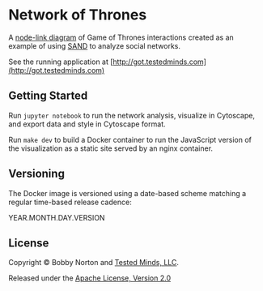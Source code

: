 # Network of Thrones

A [node-link diagram](https://en.wikipedia.org/wiki/Graph_drawing) of Game of Thrones interactions created as an example of using [SAND](https://github.com/testedminds/sand) to analyze social networks.

See the running application at [http://got.testedminds.com](http://got.testedminds.com)


## Getting Started

Run `jupyter notebook` to run the network analysis, visualize in Cytoscape, and export data and style in Cytoscape format.

Run `make dev` to build a Docker container to run the JavaScript version of the visualization as a static site served by
an nginx container.


## Versioning

The Docker image is versioned using a date-based scheme matching a regular time-based release cadence:

YEAR.MONTH.DAY.VERSION


## License

Copyright © Bobby Norton and [Tested Minds, LLC](http://www.testedminds.com).

Released under the [Apache License, Version 2.0](./LICENSE.txt)
